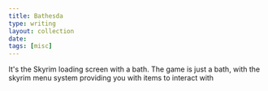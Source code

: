 ```yaml
---
title: Bathesda
type: writing
layout: collection
date:
tags: [misc]
---
```


It's the Skyrim loading screen with a bath. The game is just a bath, with the skyrim menu system providing you with items to interact with

